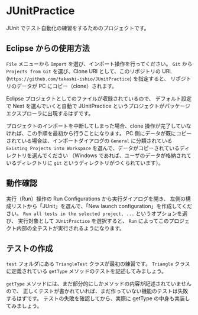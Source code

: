# JUnitPractice

JUnit でテスト自動化の練習をするためのプロジェクトです。


## Eclipse からの使用方法

`File` メニューから `Import` を選び、インポート操作を行ってください。
`Git` から `Projects from Git` を選び、Clone URI として、このリポジトリの URL (`https://github.com/takashi-ishio/JUnitPractice`) を指定すると、
リポジトリのデータが PC にコピー（clone）されます。

Eclipse プロジェクトとしてのファイルが収録されているので、
デフォルト設定で Next を選んでいくと自動で JUnitPractice というプロジェクトがパッケージエクスプローラに出現するはずです。

プロジェクトのインポートを中断してしまった場合、clone 操作が完了していなければ、この手順を最初から行うことになります。
PC 側にデータが既にコピーされている場合は、インポートダイアログの `General` に分類されている
`Existing Projects into Workspace` を選んで、データがコピーされているディレクトリを選んでください
（Windows であれば、ユーザのデータが格納されているディレクトリに `git` というディレクトリがつくられています）。


## 動作確認

実行（Run）操作の Run Configurations から実行ダイアログを開き、
左側の構成リストから「JUnit」を選んで、「New launch configuration」を作成してください。
`Run all tests in the selected project, ...` というオプションを選び、
実行対象として `JUnitPractice` を選択すると、
`Run` によってこのプロジェクト内部の全テストが実行されるようになります。


## テストの作成

`test` フォルダにある `TriangleTest` クラスが最初の練習です。
`Triangle` クラスに定義されている `getType` メソッドのテストを記述してみましょう。

`getType` メソッドには、まだ部分的にしかメソッドの内容が記述されていませんので、
正しくテストが書かれていれば、まだ作っていない機能のテストは失敗するはずです。
テストの失敗を確認してから、実際に getType の中身も実装してみましょう。


